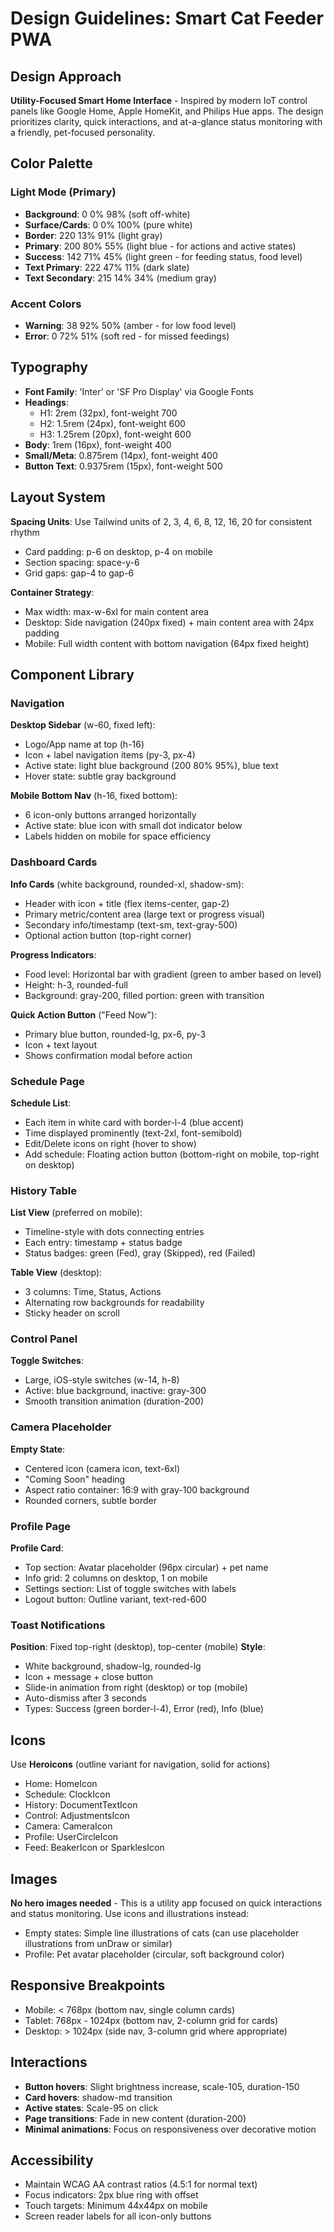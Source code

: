 # Design Guidelines: Smart Cat Feeder PWA

## Design Approach
**Utility-Focused Smart Home Interface** - Inspired by modern IoT control panels like Google Home, Apple HomeKit, and Philips Hue apps. The design prioritizes clarity, quick interactions, and at-a-glance status monitoring with a friendly, pet-focused personality.

## Color Palette

### Light Mode (Primary)
- **Background**: 0 0% 98% (soft off-white)
- **Surface/Cards**: 0 0% 100% (pure white)
- **Border**: 220 13% 91% (light gray)
- **Primary**: 200 80% 55% (light blue - for actions and active states)
- **Success**: 142 71% 45% (light green - for feeding status, food level)
- **Text Primary**: 222 47% 11% (dark slate)
- **Text Secondary**: 215 14% 34% (medium gray)

### Accent Colors
- **Warning**: 38 92% 50% (amber - for low food level)
- **Error**: 0 72% 51% (soft red - for missed feedings)

## Typography
- **Font Family**: 'Inter' or 'SF Pro Display' via Google Fonts
- **Headings**: 
  - H1: 2rem (32px), font-weight 700
  - H2: 1.5rem (24px), font-weight 600
  - H3: 1.25rem (20px), font-weight 600
- **Body**: 1rem (16px), font-weight 400
- **Small/Meta**: 0.875rem (14px), font-weight 400
- **Button Text**: 0.9375rem (15px), font-weight 500

## Layout System
**Spacing Units**: Use Tailwind units of 2, 3, 4, 6, 8, 12, 16, 20 for consistent rhythm
- Card padding: p-6 on desktop, p-4 on mobile
- Section spacing: space-y-6
- Grid gaps: gap-4 to gap-6

**Container Strategy**:
- Max width: max-w-6xl for main content area
- Desktop: Side navigation (240px fixed) + main content area with 24px padding
- Mobile: Full width content with bottom navigation (64px fixed height)

## Component Library

### Navigation
**Desktop Sidebar** (w-60, fixed left):
- Logo/App name at top (h-16)
- Icon + label navigation items (py-3, px-4)
- Active state: light blue background (200 80% 95%), blue text
- Hover state: subtle gray background

**Mobile Bottom Nav** (h-16, fixed bottom):
- 6 icon-only buttons arranged horizontally
- Active state: blue icon with small dot indicator below
- Labels hidden on mobile for space efficiency

### Dashboard Cards
**Info Cards** (white background, rounded-xl, shadow-sm):
- Header with icon + title (flex items-center, gap-2)
- Primary metric/content area (large text or progress visual)
- Secondary info/timestamp (text-sm, text-gray-500)
- Optional action button (top-right corner)

**Progress Indicators**:
- Food level: Horizontal bar with gradient (green to amber based on level)
- Height: h-3, rounded-full
- Background: gray-200, filled portion: green with transition

**Quick Action Button** ("Feed Now"):
- Primary blue button, rounded-lg, px-6, py-3
- Icon + text layout
- Shows confirmation modal before action

### Schedule Page
**Schedule List**:
- Each item in white card with border-l-4 (blue accent)
- Time displayed prominently (text-2xl, font-semibold)
- Edit/Delete icons on right (hover to show)
- Add schedule: Floating action button (bottom-right on mobile, top-right on desktop)

### History Table
**List View** (preferred on mobile):
- Timeline-style with dots connecting entries
- Each entry: timestamp + status badge
- Status badges: green (Fed), gray (Skipped), red (Failed)

**Table View** (desktop):
- 3 columns: Time, Status, Actions
- Alternating row backgrounds for readability
- Sticky header on scroll

### Control Panel
**Toggle Switches**:
- Large, iOS-style switches (w-14, h-8)
- Active: blue background, inactive: gray-300
- Smooth transition animation (duration-200)

### Camera Placeholder
**Empty State**:
- Centered icon (camera icon, text-6xl)
- "Coming Soon" heading
- Aspect ratio container: 16:9 with gray-100 background
- Rounded corners, subtle border

### Profile Page
**Profile Card**:
- Top section: Avatar placeholder (96px circular) + pet name
- Info grid: 2 columns on desktop, 1 on mobile
- Settings section: List of toggle switches with labels
- Logout button: Outline variant, text-red-600

### Toast Notifications
**Position**: Fixed top-right (desktop), top-center (mobile)
**Style**: 
- White background, shadow-lg, rounded-lg
- Icon + message + close button
- Slide-in animation from right (desktop) or top (mobile)
- Auto-dismiss after 3 seconds
- Types: Success (green border-l-4), Error (red), Info (blue)

## Icons
Use **Heroicons** (outline variant for navigation, solid for actions)
- Home: HomeIcon
- Schedule: ClockIcon
- History: DocumentTextIcon
- Control: AdjustmentsIcon
- Camera: CameraIcon
- Profile: UserCircleIcon
- Feed: BeakerIcon or SparklesIcon

## Images
**No hero images needed** - This is a utility app focused on quick interactions and status monitoring. Use icons and illustrations instead:
- Empty states: Simple line illustrations of cats (can use placeholder illustrations from unDraw or similar)
- Profile: Pet avatar placeholder (circular, soft background color)

## Responsive Breakpoints
- Mobile: < 768px (bottom nav, single column cards)
- Tablet: 768px - 1024px (bottom nav, 2-column grid for cards)
- Desktop: > 1024px (side nav, 3-column grid where appropriate)

## Interactions
- **Button hovers**: Slight brightness increase, scale-105, duration-150
- **Card hovers**: shadow-md transition
- **Active states**: Scale-95 on click
- **Page transitions**: Fade in new content (duration-200)
- **Minimal animations**: Focus on responsiveness over decorative motion

## Accessibility
- Maintain WCAG AA contrast ratios (4.5:1 for normal text)
- Focus indicators: 2px blue ring with offset
- Touch targets: Minimum 44x44px on mobile
- Screen reader labels for all icon-only buttons